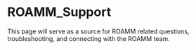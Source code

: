 # ROAMM_Support
This page will serve as a source for ROAMM related questions, troubleshooting, and connecting with the ROAMM team.
